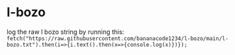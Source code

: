 # l-bozo
log the raw l bozo string by running this: `fetch("https://raw.githubusercontent.com/bananacode1234/l-bozo/main/l-bozo.txt").then(i=>{i.text().then(x=>{console.log(x)})});`
